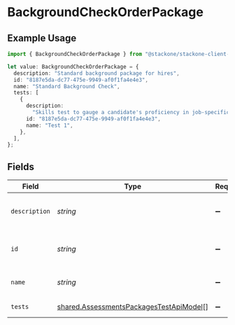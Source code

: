 # BackgroundCheckOrderPackage

## Example Usage

```typescript
import { BackgroundCheckOrderPackage } from "@stackone/stackone-client-ts/sdk/models/shared";

let value: BackgroundCheckOrderPackage = {
  description: "Standard background package for hires",
  id: "8187e5da-dc77-475e-9949-af0f1fa4e4e3",
  name: "Standard Background Check",
  tests: [
    {
      description:
        "Skills test to gauge a candidate's proficiency in job-specific skills",
      id: "8187e5da-dc77-475e-9949-af0f1fa4e4e3",
      name: "Test 1",
    },
  ],
};
```

## Fields

| Field                                                                                                     | Type                                                                                                      | Required                                                                                                  | Description                                                                                               | Example                                                                                                   |
| --------------------------------------------------------------------------------------------------------- | --------------------------------------------------------------------------------------------------------- | --------------------------------------------------------------------------------------------------------- | --------------------------------------------------------------------------------------------------------- | --------------------------------------------------------------------------------------------------------- |
| `description`                                                                                             | *string*                                                                                                  | :heavy_minus_sign:                                                                                        | Package description                                                                                       | Standard background package for hires                                                                     |
| `id`                                                                                                      | *string*                                                                                                  | :heavy_minus_sign:                                                                                        | Unique identifier                                                                                         | 8187e5da-dc77-475e-9949-af0f1fa4e4e3                                                                      |
| `name`                                                                                                    | *string*                                                                                                  | :heavy_minus_sign:                                                                                        | Package name                                                                                              | Standard Background Check                                                                                 |
| `tests`                                                                                                   | [shared.AssessmentsPackagesTestApiModel](../../../sdk/models/shared/assessmentspackagestestapimodel.md)[] | :heavy_minus_sign:                                                                                        | Package tests                                                                                             |                                                                                                           |